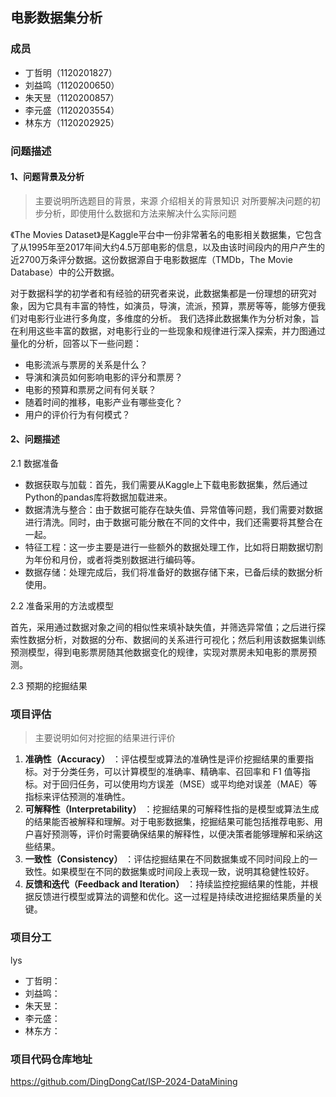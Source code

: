 
## **电影数据集分析**

### 成员

- 丁哲明（1120201827）
- 刘益鸣（1120200650）
- 朱天昱（1120200857）
- 李元盛（1120203554）
- 林东方（1120202925）

### 问题描述

#### 1、问题背景及分析

> 主要说明所选题目的背景，来源
> 介绍相关的背景知识
> 对所要解决问题的初步分析，即使用什么数据和方法来解决什么实际问题


《The Movies Dataset》是Kaggle平台中一份非常著名的电影相关数据集，它包含了从1995年至2017年间大约4.5万部电影的信息，以及由该时间段内的用户产生的近2700万条评分数据。这份数据源自于电影数据库（TMDb，The Movie Database）中的公开数据。

对于数据科学的初学者和有经验的研究者来说，此数据集都是一份理想的研究对象，因为它具有丰富的特性，如演员，导演，流派，预算，票房等等，能够方便我们对电影行业进行多角度，多维度的分析。
我们选择此数据集作为分析对象，旨在利用这些丰富的数据，对电影行业的一些现象和规律进行深入探索，并力图通过量化的分析，回答以下一些问题：

- 电影流派与票房的关系是什么？
- 导演和演员如何影响电影的评分和票房？
- 电影的预算和票房之间有何关联？
- 随着时间的推移，电影产业有哪些变化？
- 用户的评价行为有何模式？

#### 2、问题描述

2.1 数据准备

- 数据获取与加载：首先，我们需要从Kaggle上下载电影数据集，然后通过Python的pandas库将数据加载进来。
- 数据清洗与整合：由于数据可能存在缺失值、异常值等问题，我们需要对数据进行清洗。同时，由于数据可能分散在不同的文件中，我们还需要将其整合在一起。
- 特征工程：这一步主要是进行一些额外的数据处理工作，比如将日期数据切割为年份和月份，或者将类别数据进行编码等。
- 数据存储：处理完成后，我们将准备好的数据存储下来，已备后续的数据分析使用。

2.2 准备采用的方法或模型

首先，采用通过数据对象之间的相似性来填补缺失值，并筛选异常值；之后进行探索性数据分析，对数据的分布、数据间的关系进行可视化；然后利用该数据集训练预测模型，得到电影票房随其他数据变化的规律，实现对票房未知电影的票房预测。

2.3 预期的挖掘结果


### 项目评估

> 主要说明如何对挖掘的结果进行评价

1. **准确性（Accuracy）** ：评估模型或算法的准确性是评价挖掘结果的重要指标。对于分类任务，可以计算模型的准确率、精确率、召回率和 F1 值等指标。对于回归任务，可以使用均方误差（MSE）或平均绝对误差（MAE）等指标来评估预测的准确性。
2. **可解释性（Interpretability）** ：挖掘结果的可解释性指的是模型或算法生成的结果能否被解释和理解。对于电影数据集，挖掘结果可能包括推荐电影、用户喜好预测等，评价时需要确保结果的解释性，以便决策者能够理解和采纳这些结果。
3. **一致性（Consistency）** ：评估挖掘结果在不同数据集或不同时间段上的一致性。如果模型在不同的数据集或时间段上表现一致，说明其稳健性较好。
4. **反馈和迭代（Feedback and Iteration）** ：持续监控挖掘结果的性能，并根据反馈进行模型或算法的调整和优化。这一过程是持续改进挖掘结果质量的关键。

### 项目分工

lys

- 丁哲明：
- 刘益鸣：
- 朱天昱：
- 李元盛：
- 林东方：

### 项目代码仓库地址

https://github.com/DingDongCat/ISP-2024-DataMining
